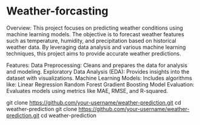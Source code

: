 # Weather-forcasting
Overview:
This project focuses on predicting weather conditions using machine learning models. The objective is to forecast weather features such as temperature, humidity, and precipitation based on historical weather data. By leveraging data analysis and various machine learning techniques, this project aims to provide accurate weather predictions.

  
Features:
Data Preprocessing: Cleans and prepares the data for analysis and modeling.
Exploratory Data Analysis (EDA): Provides insights into the dataset with visualizations.
Machine Learning Models: Includes algorithms like:
Linear Regression
Random Forest
Gradient Boosting
Model Evaluation: Evaluates models using metrics like MAE, RMSE, and R-squared.


git clone https://github.com/your-username/weather-prediction.git
cd weather-prediction
git clone https://github.com/your-username/weather-prediction.git
cd weather-prediction
